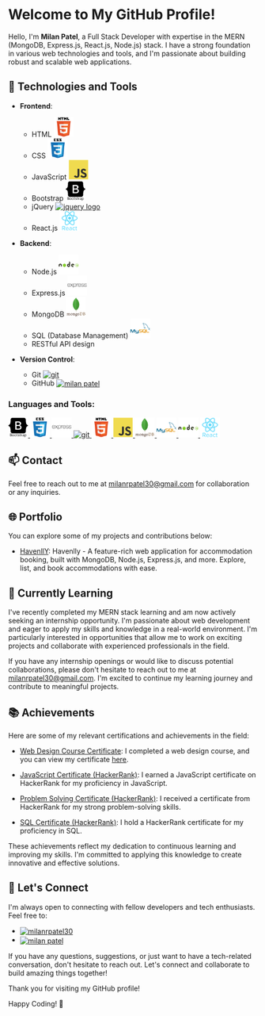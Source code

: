 # Welcome to My GitHub Profile!

Hello, I'm **Milan Patel**, a Full Stack Developer with expertise in the MERN (MongoDB, Express.js, React.js, Node.js) stack. I have a strong foundation in various web technologies and tools, and I'm passionate about building robust and scalable web applications.

## 🔧 Technologies and Tools

- **Frontend**:
  - HTML <a href="https://www.w3.org/html/" target="_blank" rel="noreferrer"> <img src="https://raw.githubusercontent.com/devicons/devicon/master/icons/html5/html5-original-wordmark.svg" alt="html5" width="40" height="40"/> </a> 
  - CSS  <a href="https://www.w3schools.com/css/" target="_blank" rel="noreferrer"> <img src="https://raw.githubusercontent.com/devicons/devicon/master/icons/css3/css3-original-wordmark.svg" alt="css3" width="40" height="40"/> </a> 
  - JavaScript  <a href="https://developer.mozilla.org/en-US/docs/Web/JavaScript" target="_blank" rel="noreferrer"> <img src="https://raw.githubusercontent.com/devicons/devicon/master/icons/javascript/javascript-original.svg" alt="javascript" width="40" height="40"/> </a> 
  - Bootstrap <a href="https://getbootstrap.com" target="_blank" rel="noreferrer"> <img src="https://raw.githubusercontent.com/devicons/devicon/master/icons/bootstrap/bootstrap-plain-wordmark.svg" alt="bootstrap" width="40" height="40"/> </a> 
  - jQuery  <a href = "https://jquery.com/" target="_blank" rel="noreferrer"><img src="https://cdn.jsdelivr.net/gh/devicons/devicon/icons/jquery/jquery-original.svg" height="40" alt="jquery logo"  /></a>
  - React.js  <a href="https://reactjs.org/" target="_blank" rel="noreferrer"> <img src="https://raw.githubusercontent.com/devicons/devicon/master/icons/react/react-original-wordmark.svg" alt="react" width="40" height="40"/> </a>

- **Backend**:
  - Node.js   <a href="https://nodejs.org" target="_blank" rel="noreferrer"> <img src="https://raw.githubusercontent.com/devicons/devicon/master/icons/nodejs/nodejs-original-wordmark.svg" alt="nodejs" width="40" height="40"/> </a> 
  - Express.js   <a href="https://expressjs.com" target="_blank" rel="noreferrer"> <img src="https://raw.githubusercontent.com/devicons/devicon/master/icons/express/express-original-wordmark.svg" alt="express" width="40" height="40"/> </a> 
  - MongoDB   <a href="https://www.mongodb.com/" target="_blank" rel="noreferrer"> <img src="https://raw.githubusercontent.com/devicons/devicon/master/icons/mongodb/mongodb-original-wordmark.svg" alt="mongodb" width="40" height="40"/> </a> 
  - SQL (Database Management)   <a href="https://www.mysql.com/" target="_blank" rel="noreferrer"> <img src="https://raw.githubusercontent.com/devicons/devicon/master/icons/mysql/mysql-original-wordmark.svg" alt="mysql" width="40" height="40"/> </a> 
  - RESTful API design

- **Version Control**:
  - Git 
<a href="https://git-scm.com/" target="_blank" rel="noreferrer"> <img src="https://www.vectorlogo.zone/logos/git-scm/git-scm-icon.svg" alt="git" width="40" height="40"/> </a> 
  - GitHub <a href="https://linkedin.com/in/milan patel" target="blank"><img align="center" src="https://raw.githubusercontent.com/rahuldkjain/github-profile-readme-generator/master/src/images/icons/Social/linked-in-alt.svg" alt="milan patel" height="30" width="40" /></a>

<h3 align="left">Languages and Tools:</h3>
<p align="left"> 
<a href="https://getbootstrap.com" target="_blank" rel="noreferrer"> <img src="https://raw.githubusercontent.com/devicons/devicon/master/icons/bootstrap/bootstrap-plain-wordmark.svg" alt="bootstrap" width="40" height="40"/> </a> 
<a href="https://www.w3schools.com/css/" target="_blank" rel="noreferrer"> <img src="https://raw.githubusercontent.com/devicons/devicon/master/icons/css3/css3-original-wordmark.svg" alt="css3" width="40" height="40"/> </a> 
<a href="https://expressjs.com" target="_blank" rel="noreferrer"> <img src="https://raw.githubusercontent.com/devicons/devicon/master/icons/express/express-original-wordmark.svg" alt="express" width="40" height="40"/> </a> 
<a href="https://git-scm.com/" target="_blank" rel="noreferrer"> <img src="https://www.vectorlogo.zone/logos/git-scm/git-scm-icon.svg" alt="git" width="40" height="40"/> </a> 
<a href="https://www.w3.org/html/" target="_blank" rel="noreferrer"> <img src="https://raw.githubusercontent.com/devicons/devicon/master/icons/html5/html5-original-wordmark.svg" alt="html5" width="40" height="40"/> </a> 
<a href="https://developer.mozilla.org/en-US/docs/Web/JavaScript" target="_blank" rel="noreferrer"> <img src="https://raw.githubusercontent.com/devicons/devicon/master/icons/javascript/javascript-original.svg" alt="javascript" width="40" height="40"/> </a> 
<a href="https://www.mongodb.com/" target="_blank" rel="noreferrer"> <img src="https://raw.githubusercontent.com/devicons/devicon/master/icons/mongodb/mongodb-original-wordmark.svg" alt="mongodb" width="40" height="40"/> </a> 
<a href="https://www.mysql.com/" target="_blank" rel="noreferrer"> <img src="https://raw.githubusercontent.com/devicons/devicon/master/icons/mysql/mysql-original-wordmark.svg" alt="mysql" width="40" height="40"/> </a> 
<a href="https://nodejs.org" target="_blank" rel="noreferrer"> <img src="https://raw.githubusercontent.com/devicons/devicon/master/icons/nodejs/nodejs-original-wordmark.svg" alt="nodejs" width="40" height="40"/> </a> 
<a href="https://reactjs.org/" target="_blank" rel="noreferrer"> <img src="https://raw.githubusercontent.com/devicons/devicon/master/icons/react/react-original-wordmark.svg" alt="react" width="40" height="40"/> </a> 
</p>


## 📫 Contact

Feel free to reach out to me at [milanrpatel30@gmail.com](mailto:milanrpatel30@gmail.com) for collaboration or any inquiries.

## 🌐 Portfolio

You can explore some of my projects and contributions below:

- [HavenllY](https://havenlly.onrender.com/): Havenlly - A feature-rich web application for accommodation booking, built with MongoDB, Node.js, Express.js, and more. Explore, list, and book accommodations with ease.

## 🌱 Currently Learning

I've recently completed my MERN stack learning and am now actively seeking an internship opportunity. I'm passionate about web development and eager to apply my skills and knowledge in a real-world environment. I'm particularly interested in opportunities that allow me to work on exciting projects and collaborate with experienced professionals in the field.

If you have any internship openings or would like to discuss potential collaborations, please don't hesitate to reach out to me at [milanrpatel30@gmail.com](mailto:milanrpatel30@gmail.com). I'm excited to continue my learning journey and contribute to meaningful projects.

## 📚 Achievements

Here are some of my relevant certifications and achievements in the field:

- [Web Design Course Certificate](https://drive.google.com/file/d/1jbO4qx0A0dyr2ZeDeAlma72_qv1jJgvN/view): I completed a web design course, and you can view my certificate [here](https://drive.google.com/file/d/1jbO4qx0A0dyr2ZeDeAlma72_qv1jJgvN/view).

- [JavaScript Certificate (HackerRank)](https://www.hackerrank.com/certificates/48133061e063): I earned a JavaScript certificate on HackerRank for my proficiency in JavaScript.

- [Problem Solving Certificate (HackerRank)](https://www.hackerrank.com/certificates/6ee386367dea): I received a certificate from HackerRank for my strong problem-solving skills.

- [SQL Certificate (HackerRank)](https://www.hackerrank.com/certificates/266870c9b354): I hold a HackerRank certificate for my proficiency in SQL.

These achievements reflect my dedication to continuous learning and improving my skills. I'm committed to applying this knowledge to create innovative and effective solutions.

## 💬 Let's Connect

I'm always open to connecting with fellow developers and tech enthusiasts. Feel free to:

- <a href="https://www.hackerrank.com/milanrpatel30" target="blank"><img align="center" src="https://raw.githubusercontent.com/rahuldkjain/github-profile-readme-generator/master/src/images/icons/Social/hackerrank.svg" alt="milanrpatel30" height="30" width="40" /></a>
- <a href="https://linkedin.com/in/milan patel" target="blank"><img align="center" src="https://raw.githubusercontent.com/rahuldkjain/github-profile-readme-generator/master/src/images/icons/Social/linked-in-alt.svg" alt="milan patel" height="30" width="40" /></a>

If you have any questions, suggestions, or just want to have a tech-related conversation, don't hesitate to reach out. Let's connect and collaborate to build amazing things together!

Thank you for visiting my GitHub profile!

Happy Coding! 🚀
